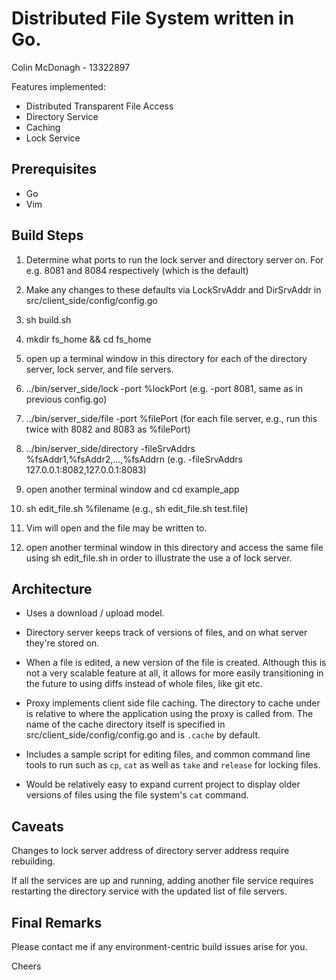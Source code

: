 # Distributed File System written in Go.

Colin McDonagh - 13322897

Features implemented:
* Distributed Transparent File Access
* Directory Service
* Caching
* Lock Service

## Prerequisites
* Go
* Vim

## Build Steps
1. Determine what ports to run the lock server and directory server on.
For e.g. 8081 and 8084 respectively (which is the default)

2. Make any changes to these defaults via LockSrvAddr and DirSrvAddr in src/client_side/config/config.go

3. sh build.sh

4. mkdir fs_home && cd fs_home

5. open up a terminal window in this directory for each of the directory server,
lock server, and file servers.

6. ../bin/server_side/lock -port %lockPort (e.g. -port 8081, same as in previous config.go)

7. ../bin/server_side/file -port %filePort (for each file server, e.g.,
  run this twice with 8082 and 8083 as %filePort)

8. ../bin/server_side/directory -fileSrvAddrs %fsAddr1,%fsAddr2,...,%fsAddrn
(e.g. -fileSrvAddrs 127.0.0.1:8082,127.0.0.1:8083)

9. open another terminal window and cd example_app

10. sh edit_file.sh %filename (e.g., sh edit_file.sh test.file)

11. Vim will open and the file may be written to.

11. open another terminal window in this directory and access the same file using sh edit_file.sh
in order to illustrate the use a of lock server.

## Architecture

* Uses a download / upload model.

* Directory server keeps track of versions of files, and on what server they're
stored on.

* When a file is edited, a new version of the file is created. Although this is
not a very scalable feature at all, it allows for more easily transitioning in the
future to using diffs instead of whole files, like git etc.

* Proxy implements client side file caching. The directory to cache under is relative
to where the application using the proxy is called from. The name of the cache directory
itself is specified in src/client_side/config/config.go and is `.cache` by default.

* Includes a sample script for editing files, and common command line tools to run such
  as `cp`, `cat` as well as `take` and `release` for locking files.

* Would be relatively easy to expand current project to display older versions of files
 using the file system's `cat` command.

## Caveats

Changes to lock server address of directory server address require rebuilding.

If all the services are up and running, adding another file service requires restarting
the directory service with the updated list of file servers.

## Final Remarks

Please contact me if any environment-centric build issues arise for you.

Cheers
